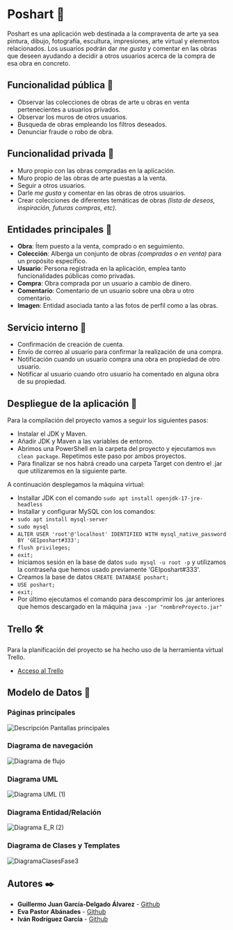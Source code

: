 # Poshart 🎨
Poshart es una aplicación web destinada a la compraventa de arte ya sea pintura, dibujo, fotografía, escultura, impresiones, arte virtual y elementos relacionados. Los usuarios podrán dar _me gusta_ y comentar en las obras que deseen ayudando a decidir a otros usuarios acerca de la compra de esa obra en concreto.

## Funcionalidad pública 📢
* Observar las colecciones de obras de arte u obras en venta pertenecientes a usuarios privados.
* Observar los muros de otros usuarios.
* Busqueda de obras empleando los filtros deseados.
* Denunciar fraude o robo de obra.

## Funcionalidad privada 🔐
* Muro propio con las obras compradas en la aplicación.
* Muro propio de las obras de arte puestas a la venta.
* Seguir a otros usuarios.
* Darle _me gusta_ y comentar en las obras de otros usuarios.
* Crear colecciones de diferentes temáticas de obras _(lista de deseos, inspiración, futuras compras, etc)_.

## Entidades principales 📄
* **Obra**: Ítem puesto a la venta, comprado o en seguimiento.
* **Colección**: Alberga un conjunto de obras _(compradas o en venta)_ para un propósito específico.
* **Usuario**: Persona registrada en la aplicación, emplea tanto funcionalidades públicas como privadas.
* **Compra**: Obra comprada por un usuario a cambio de dinero.
* **Comentario**: Comentario de un usuario sobre una obra u otro comentario.
* **Imagen**: Entidad asociada tanto a las fotos de perfil como a las obras.

## Servicio interno 👮
* Confirmación de creación de cuenta.
* Envío de correo al usuario para confirmar la realización de una compra.
* Notificación cuando un usuario compra una obra en propiedad de otro usuario.
* Notificar al usuario cuando otro usuario ha comentado en alguna obra de su propiedad.

## Despliegue de la aplicación 📇
Para la compilación del proyecto vamos a seguir los siguientes pasos:
* Instalar el JDK y Maven.
* Añadir JDK y Maven a las variables de entorno.
* Abrimos una PowerShell en la carpeta del proyecto y ejecutamos ````mvn clean package````. Repetimos este paso por ambos proyectos.
* Para finalizar se nos habrá creado una carpeta Target con dentro el .jar que utilizaremos en la siguiente parte.

A continuación desplegamos la máquina virtual:
* Installar JDK con el comando ````sudo apt install openjdk-17-jre-headless````
* Installar y configurar MySQL con los comandos:
* ````sudo apt install mysql-server````
* ````sudo mysql````
* ````ALTER USER 'root'@'localhost' IDENTIFIED WITH mysql_native_password BY 'GEIposhart#333';````
* ````flush privileges;````
* ````exit;````
* Iniciamos sesión en la base de datos ````sudo mysql -u root -p```` y utilizamos la contraseña que hemos usado previamente 'GEIposhart#333'.
* Creamos la base de datos ````CREATE DATABASE poshart;````
* ````USE poshart;````
* ````exit;````
* Por último ejecutamos el comando para descomprimir los .jar anteriores que hemos descargado en la máquina ````java -jar "nombreProyecto.jar"````

## Trello 🛠️
Para la planificación del proyecto se ha hecho uso de la herramienta virtual Trello.
* [Acceso al Trello](https://trello.com/b/WhTBchG9/ad)

## Modelo de Datos 📇
### Páginas principales
![Descripción Pantallas principales](https://user-images.githubusercontent.com/78254966/155119736-d1933ba6-1f0f-4a85-b0d8-47618bc5d369.png)
### Diagrama de navegación
![Diagrama de flujo](https://user-images.githubusercontent.com/78254966/155119901-9b898496-dd74-40bb-a3c7-cc925d60b805.jpg)
### Diagrama UML
![Diagrama UML (1)](https://user-images.githubusercontent.com/78254966/154862912-00f4e28c-75c6-4a15-8e59-8efe05a23014.png)
### Diagrama Entidad/Relación
![Diagrama E_R (2)](https://user-images.githubusercontent.com/78254966/155119384-fddbb7a7-896f-4313-80a2-48f10f26a037.png)
### Diagrama de Clases y Templates
![DiagramaClasesFase3](https://user-images.githubusercontent.com/78254966/162157514-fd664f1d-21e6-49e9-a88c-3b2528db102e.png)

## Autores ✒️️
* **Guillermo Juan García-Delgado Álvarez** - [Github](https://github.com/guilleingvid)
* **Eva Pastor Abánades** - [Github](https://github.com/evapastorabanades)
* **Iván Rodríguez García** - [Github](https://github.com/ivansploy)
